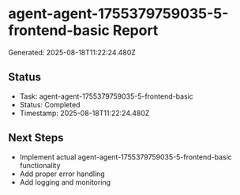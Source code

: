 # agent-agent-1755379759035-5-frontend-basic Report

Generated: 2025-08-18T11:22:24.480Z

## Status
- Task: agent-agent-1755379759035-5-frontend-basic
- Status: Completed
- Timestamp: 2025-08-18T11:22:24.480Z

## Next Steps
- Implement actual agent-agent-1755379759035-5-frontend-basic functionality
- Add proper error handling
- Add logging and monitoring
